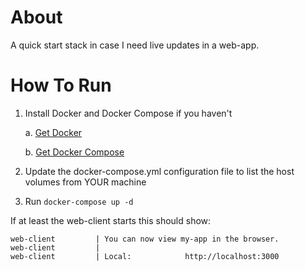 # About
A quick start stack in case I need live updates in a web-app.

# How To Run
1. Install Docker and Docker Compose if you haven't

    a. [Get Docker](https://docs.docker.com/get-docker/)
    
    b. [Get Docker Compose](https://docs.docker.com/compose/install/)
2. Update the docker-compose.yml configuration file to list the host volumes from YOUR machine
3. Run `docker-compose up -d`

If at least the web-client starts this should show:
```
web-client         | You can now view my-app in the browser.
web-client         | 
web-client         | Local:            http://localhost:3000
```